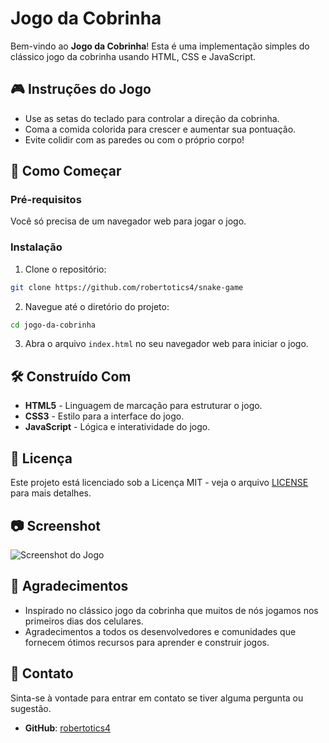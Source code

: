 # Jogo da Cobrinha

Bem-vindo ao **Jogo da Cobrinha**! Esta é uma implementação simples do clássico jogo da cobrinha usando HTML, CSS e JavaScript.

## 🎮 Instruções do Jogo

- Use as setas do teclado para controlar a direção da cobrinha.
- Coma a comida colorida para crescer e aumentar sua pontuação.
- Evite colidir com as paredes ou com o próprio corpo!

## 🚀 Como Começar

### Pré-requisitos

Você só precisa de um navegador web para jogar o jogo.

### Instalação

1. Clone o repositório:

```bash
git clone https://github.com/robertotics4/snake-game
```

2. Navegue até o diretório do projeto:

```bash
cd jogo-da-cobrinha
```

3. Abra o arquivo `index.html` no seu navegador web para iniciar o jogo.

## 🛠️ Construído Com

- **HTML5** - Linguagem de marcação para estruturar o jogo.
- **CSS3** - Estilo para a interface do jogo.
- **JavaScript** - Lógica e interatividade do jogo.

## 📝 Licença

Este projeto está licenciado sob a Licença MIT - veja o arquivo [LICENSE](LICENSE) para mais detalhes.

## 📷 Screenshot

![Screenshot do Jogo](screenshot.png)

## 🙌 Agradecimentos

- Inspirado no clássico jogo da cobrinha que muitos de nós jogamos nos primeiros dias dos celulares.
- Agradecimentos a todos os desenvolvedores e comunidades que fornecem ótimos recursos para aprender e construir jogos.

## 📧 Contato

Sinta-se à vontade para entrar em contato se tiver alguma pergunta ou sugestão.

- **GitHub**: [robertotics4](https://github.com/robertotics4)